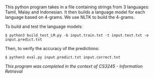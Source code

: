 
This python program takes in a file containing strings from 3 languages: Tamil, Malay and Indonesian. It then builds a language model for each language based on 4-grams.
We use NLTK to build the 4-grams.

To build and test the language models:
``` {.}
$ python3 build_test_LM.py -b input.train.txt -t input.test.txt -o input.predict.txt
```
Then, to verify the accuracy of the predictions:
``` {.}
$ python3 eval.py input.predict.txt input.correct.txt
```
_This program was completed in the context of CS3245 - Information Retrieval_
